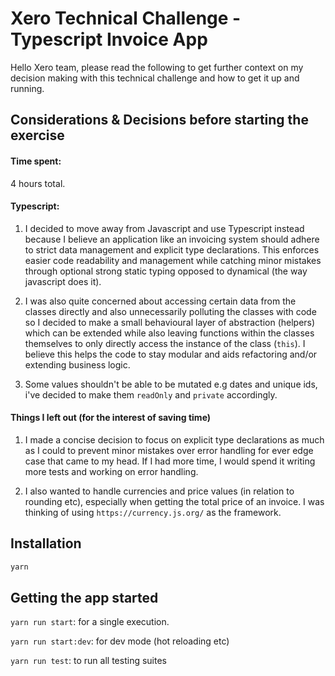 # Xero Technical Challenge - Typescript Invoice App

Hello Xero team, please read the following to get further context on my decision making with this technical challenge and how to get it up and running. 

## Considerations & Decisions before starting the exercise

#### Time spent:
4 hours total.

#### Typescript: 
1. I decided to move away from Javascript and use Typescript instead because I believe an application like an invoicing system should adhere to strict data management and explicit type declarations. This enforces easier code readability and management while catching minor mistakes through optional strong static typing opposed to dynamical (the way javascript does it).

2. I was also quite concerned about accessing certain data from the classes directly and also unnecessarily polluting the classes with code so I decided to make a small behavioural layer of abstraction (helpers) which can be extended while also leaving functions within the classes themselves to only directly access the instance of the class (`this`). I believe this helps the code to stay modular and aids refactoring and/or extending business logic.

3. Some values shouldn't be able to be mutated e.g dates and unique ids, i've decided to make them `readOnly` and `private` accordingly. 

#### Things I left out (for the interest of saving time) 
1. I made a concise decision to focus on explicit type declarations as much as I could to prevent minor mistakes over error handling for ever edge case that came to my head. If I had more time, I would spend it writing more tests and working on error handling.

2. I also wanted to handle currencies and price values (in relation to rounding etc), especially when getting the total price of an invoice. I was thinking of using `https://currency.js.org/` as the framework. 


## Installation

```bash
yarn
```

## Getting the app started

`yarn run start`: for a single execution.

`yarn run start:dev`: for dev mode (hot reloading etc) 

`yarn run test`: to run all testing suites
